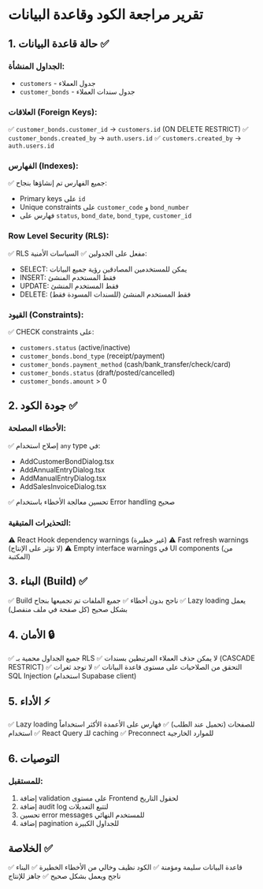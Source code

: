 # تقرير مراجعة الكود وقاعدة البيانات

## 1. حالة قاعدة البيانات ✅

### الجداول المنشأة:
- `customers` - جدول العملاء
- `customer_bonds` - جدول سندات العملاء

### العلاقات (Foreign Keys):
✅ `customer_bonds.customer_id` → `customers.id` (ON DELETE RESTRICT)
✅ `customer_bonds.created_by` → `auth.users.id`
✅ `customers.created_by` → `auth.users.id`

### الفهارس (Indexes):
✅ جميع الفهارس تم إنشاؤها بنجاح:
- Primary keys على `id`
- Unique constraints على `customer_code` و `bond_number`
- فهارس على `status`, `bond_date`, `bond_type`, `customer_id`

### Row Level Security (RLS):
✅ RLS مفعل على الجدولين
✅ السياسات الأمنية:
- SELECT: يمكن للمستخدمين المصادقين رؤية جميع البيانات
- INSERT: فقط المستخدم المنشئ
- UPDATE: فقط المستخدم المنشئ
- DELETE: فقط المستخدم المنشئ (للسندات المسودة فقط)

### القيود (Constraints):
✅ CHECK constraints على:
- `customers.status` (active/inactive)
- `customer_bonds.bond_type` (receipt/payment)
- `customer_bonds.payment_method` (cash/bank_transfer/check/card)
- `customer_bonds.status` (draft/posted/cancelled)
- `customer_bonds.amount` > 0

## 2. جودة الكود ✅

### الأخطاء المصلحة:
✅ إصلاح استخدام `any` type في:
- AddCustomerBondDialog.tsx
- AddAnnualEntryDialog.tsx
- AddManualEntryDialog.tsx
- AddSalesInvoiceDialog.tsx

✅ تحسين معالجة الأخطاء باستخدام Error handling صحيح

### التحذيرات المتبقية:
⚠️ React Hook dependency warnings (غير خطيرة)
⚠️ Fast refresh warnings (لا تؤثر على الإنتاج)
⚠️ Empty interface warnings في UI components (من المكتبة)

## 3. البناء (Build) ✅

✅ Build ناجح بدون أخطاء
✅ جميع الملفات تم تجميعها بنجاح
✅ Lazy loading يعمل بشكل صحيح (كل صفحة في ملف منفصل)

## 4. الأمان 🔒

✅ جميع الجداول محمية بـ RLS
✅ لا يمكن حذف العملاء المرتبطين بسندات (CASCADE RESTRICT)
✅ التحقق من الصلاحيات على مستوى قاعدة البيانات
✅ لا توجد ثغرات SQL Injection (استخدام Supabase client)

## 5. الأداء ⚡

✅ Lazy loading للصفحات (تحميل عند الطلب)
✅ فهارس على الأعمدة الأكثر استخداماً
✅ استخدام React Query للـ caching
✅ Preconnect للموارد الخارجية

## 6. التوصيات

### للمستقبل:
1. إضافة validation على مستوى Frontend لحقول التاريخ
2. إضافة audit log لتتبع التعديلات
3. تحسين error messages للمستخدم النهائي
4. إضافة pagination للجداول الكبيرة

## الخلاصة ✅

✅ قاعدة البيانات سليمة ومؤمنة
✅ الكود نظيف وخالي من الأخطاء الخطيرة
✅ البناء ناجح ويعمل بشكل صحيح
✅ جاهز للإنتاج
